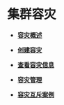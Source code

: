 # 集群容灾<a name="ZH-CN_TOPIC_0000001405476894"></a>

-   **[容灾概述](容灾概述.md)**  

-   **[创建容灾](创建容灾.md)**  

-   **[查看容灾信息](查看容灾信息.md)**  

-   **[容灾管理](容灾管理.md)**  

-   **[容灾互斥案例](容灾互斥案例.md)**  


